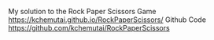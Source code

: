 My solution to the Rock Paper Scissors Game  https://kchemutai.github.io/RockPaperScissors/
Github Code https://github.com/kchemutai/RockPaperScissors